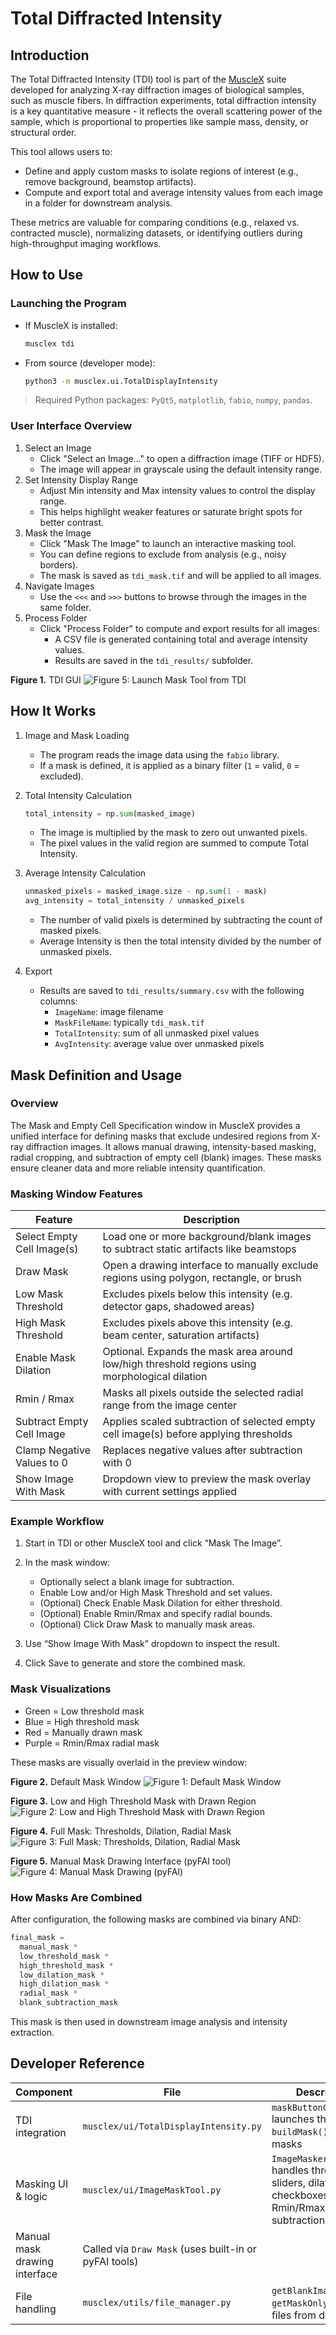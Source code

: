 # Total Diffracted Intensity



## Introduction

The Total Diffracted Intensity (TDI) tool is part of the [MuscleX](https://github.com/biocatiit/musclex) suite developed for analyzing X-ray diffraction images of biological samples, such as muscle fibers. In diffraction experiments, total diffraction intensity is a key quantitative measure - it reflects the overall scattering power of the sample, which is proportional to properties like sample mass, density, or structural order.

This tool allows users to:

- Define and apply custom masks to isolate regions of interest (e.g., remove background, beamstop artifacts).
- Compute and export total and average intensity values from each image in a folder for downstream analysis.

These metrics are valuable for comparing conditions (e.g., relaxed vs. contracted muscle), normalizing datasets, or identifying outliers during high-throughput imaging workflows.




## How to Use

### Launching the Program

- If MuscleX is installed:

  ```bash
  musclex tdi
  ```

- From source (developer mode):

  ```bash
  python3 -m musclex.ui.TotalDisplayIntensity
  ```

> Required Python packages: `PyQt5`, `matplotlib`, `fabio`, `numpy`, `pandas`.



### User Interface Overview

1. Select an Image
   - Click "Select an Image..." to open a diffraction image (TIFF or HDF5).
   - The image will appear in grayscale using the default intensity range.
2. Set Intensity Display Range
   - Adjust Min intensity and Max intensity values to control the display range.
   - This helps highlight weaker features or saturate bright spots for better contrast.
3. Mask the Image
   - Click "Mask The Image" to launch an interactive masking tool.
   - You can define regions to exclude from analysis (e.g., noisy borders).
   - The mask is saved as `tdi_mask.tif` and will be applied to all images.
4. Navigate Images
   - Use the `<<<` and `>>>` buttons to browse through the images in the same folder.
5. Process Folder
   - Click "Process Folder" to compute and export results for all images:
     - A CSV file is generated containing total and average intensity values.
     - Results are saved in the `tdi_results/` subfolder.



**Figure 1.** TDI GUI
![Figure 5: Launch Mask Tool from TDI](../../images/TDI/tdi-window.png)



## How It Works

1. Image and Mask Loading

   - The program reads the image data using the `fabio` library.
   - If a mask is defined, it is applied as a binary filter (`1` = valid, `0` = excluded).

2. Total Intensity Calculation

   ```python
   total_intensity = np.sum(masked_image)
   ```

   - The image is multiplied by the mask to zero out unwanted pixels.
   - The pixel values in the valid region are summed to compute Total Intensity.

3. Average Intensity Calculation

   ```python
   unmasked_pixels = masked_image.size - np.sum(1 - mask)
   avg_intensity = total_intensity / unmasked_pixels
   ```

   - The number of valid pixels is determined by subtracting the count of masked pixels.
   - Average Intensity is then the total intensity divided by the number of unmasked pixels.

4. Export

   - Results are saved to `tdi_results/summary.csv` with the following columns:
     - `ImageName`: image filename
     - `MaskFileName`: typically `tdi_mask.tif`
     - `TotalIntensity`: sum of all unmasked pixel values
     - `AvgIntensity`: average value over unmasked pixels



## Mask Definition and Usage

### Overview

The Mask and Empty Cell Specification window in MuscleX provides a unified interface for defining masks that exclude undesired regions from X-ray diffraction images. It allows manual drawing, intensity-based masking, radial cropping, and subtraction of empty cell (blank) images. These masks ensure cleaner data and more reliable intensity quantification.



### Masking Window Features

| Feature                        | Description                                                                                    |
| ------------------------------ | ---------------------------------------------------------------------------------------------- |
| Select Empty Cell Image(s) | Load one or more background/blank images to subtract static artifacts like beamstops           |
| Draw Mask                  | Open a drawing interface to manually exclude regions using polygon, rectangle, or brush        |
| Low Mask Threshold         | Excludes pixels below this intensity (e.g. detector gaps, shadowed areas)                  |
| High Mask Threshold        | Excludes pixels above this intensity (e.g. beam center, saturation artifacts)              |
| Enable Mask Dilation       | Optional. Expands the mask area around low/high threshold regions using morphological dilation |
| Rmin / Rmax                | Masks all pixels outside the selected radial range from the image center                   |
| Subtract Empty Cell Image  | Applies scaled subtraction of selected empty cell image(s) before applying thresholds          |
| Clamp Negative Values to 0 | Replaces negative values after subtraction with 0                                              |
| Show Image With Mask       | Dropdown view to preview the mask overlay with current settings applied                        |



### Example Workflow

1. Start in TDI or other MuscleX tool and click “Mask The Image”.
2. In the mask window:

   * Optionally select a blank image for subtraction.
   * Enable Low and/or High Mask Threshold and set values.
   * (Optional) Check Enable Mask Dilation for either threshold.
   * (Optional) Enable Rmin/Rmax and specify radial bounds.
   * (Optional) Click Draw Mask to manually mask areas.
3. Use “Show Image With Mask” dropdown to inspect the result.
4. Click Save to generate and store the combined mask.



### Mask Visualizations

* Green = Low threshold mask
* Blue = High threshold mask
* Red = Manually drawn mask
* Purple = Rmin/Rmax radial mask

These masks are visually overlaid in the preview window:

**Figure 2.** Default Mask Window
![Figure 1: Default Mask Window](../../images/TDI/mask-window.png)

**Figure 3.** Low and High Threshold Mask with Drawn Region
![Figure 2: Low and High Threshold Mask with Drawn Region](../../images/TDI/mask-with-low-and-high-thresholds.png)

**Figure 4.** Full Mask: Thresholds, Dilation, Radial Mask
![Figure 3: Full Mask: Thresholds, Dilation, Radial Mask](../../images/TDI/mask-with-rmin-rmax.png)

**Figure 5.** Manual Mask Drawing Interface (pyFAI tool)
![Figure 4: Manual Mask Drawing (pyFAI)](../../images/TDI/pyfai-drawmask.png)




### How Masks Are Combined

After configuration, the following masks are combined via binary AND:

```python
final_mask =
  manual_mask *
  low_threshold_mask *
  high_threshold_mask *
  low_dilation_mask *
  high_dilation_mask *
  radial_mask *
  blank_subtraction_mask
```

This mask is then used in downstream image analysis and intensity extraction.



## Developer Reference

| Component                     | File                                                  | Description                                                                                      |
| ----------------------------- | ----------------------------------------------------- | ------------------------------------------------------------------------------------------------ |
| TDI integration               | `musclex/ui/TotalDisplayIntensity.py`                 | `maskButtonClicked()` launches the tool; `buildMask()` loads masks                               |
| Masking UI & logic            | `musclex/ui/ImageMaskTool.py`                         | `ImageMaskerWindow` handles threshold sliders, dilation checkboxes, Rmin/Rmax, subtraction logic |
| Manual mask drawing interface | Called via `Draw Mask` (uses built-in or pyFAI tools) |                                                                                                  |
| File handling                 | `musclex/utils/file_manager.py`                       | `getBlankImageAndMask`, `getMaskOnly` parse files from disk                                      |




